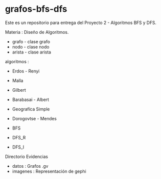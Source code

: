# grafos-bfs-dfs

Este es un repositorio para entrega del Proyecto 2 - Algoritmos BFS y DFS.

Materia : Diseño de Algoritmos.

* grafo - clase grafo
* nodo  - clase nodo
* arista - clase arista

algoritmos : 

* Erdos - Renyi
* Malla
* Gilbert
* Barabasai - Albert
* Geografíca Simple
* Dorogovtse - Mendes

* BFS
* DFS_R
* DFS_I

Directorio Evidencias
- datos   :   Grafos .gv
- imagenes :  Representación de gephi
